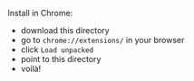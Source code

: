 Install in Chrome:

- download this directory
- go to `chrome://extensions/` in your browser
- click `Load unpacked`
- point to this directory
- voilà!
